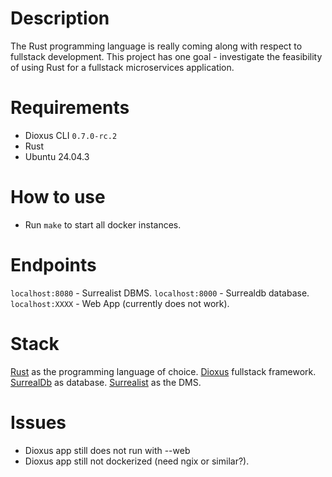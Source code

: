 # Description
The Rust programming language is really coming along with respect to fullstack development. This project has one goal - investigate the feasibility of using Rust for a fullstack microservices application.


# Requirements
- Dioxus CLI `0.7.0-rc.2`
- Rust
- Ubuntu 24.04.3

# How to use
- Run `make` to start all docker instances.

# Endpoints
`localhost:8080` - Surrealist DBMS.
`localhost:8000` - Surrealdb database.
`localhost:XXXX` - Web App (currently does not work).

# Stack
[Rust](https://rust-lang.org/) as the programming language of choice.
[Dioxus](https://dioxuslabs.com/) fullstack framework.
[SurrealDb](https://surrealdb.com/docs/surrealdb) as database.
[Surrealist](https://surrealdb.com/docs/surrealist) as the DMS.

# Issues
* Dioxus app still does not run with --web
* Dioxus app still not dockerized (need ngix or similar?).